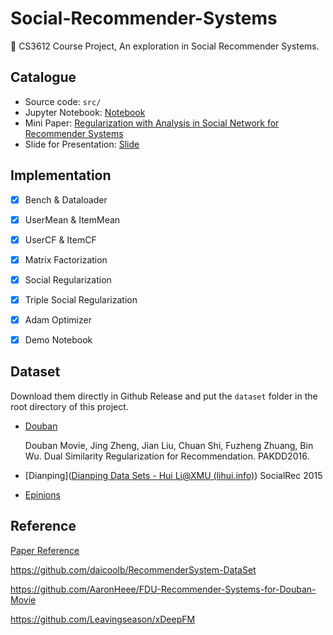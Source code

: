 # Social-Recommender-Systems

🤗 CS3612 Course Project, An exploration in Social Recommender Systems. 



## Catalogue

- Source code:  `src/`
- Jupyter Notebook:  [Notebook](src/notebook.ipynb)
- Mini Paper: [Regularization with Analysis in Social Network for Recommender Systems](minipaper/minipaper.pdf)
- Slide for Presentation: [Slide](pre/presentation.pdf)



## Implementation

- [x] Bench & Dataloader
- [x] UserMean & ItemMean
- [x] UserCF & ItemCF
- [x] Matrix Factorization
- [x] Social Regularization
- [x] Triple Social Regularization
- [x] Adam Optimizer
- [x] Demo Notebook



## Dataset

Download them directly in Github Release and put the `dataset` folder in the root directory of this project.

- [Douban](http://shichuan.org/HIN_dataset.html)  

  Douban Movie, Jing Zheng, Jian Liu, Chuan Shi, Fuzheng Zhuang, Bin Wu. Dual Similarity Regularization for Recommendation. PAKDD2016.

- [Dianping]([Dianping Data Sets - Hui Li@XMU (lihui.info)](https://lihui.info/data/dianping/)) SocialRec 2015
- [Epinions](http://www.trustlet.org/epinions.html)



## Reference

[Paper Reference](minipaper/references.bib)



https://github.com/daicoolb/RecommenderSystem-DataSet

https://github.com/AaronHeee/FDU-Recommender-Systems-for-Douban-Movie

https://github.com/Leavingseason/xDeepFM